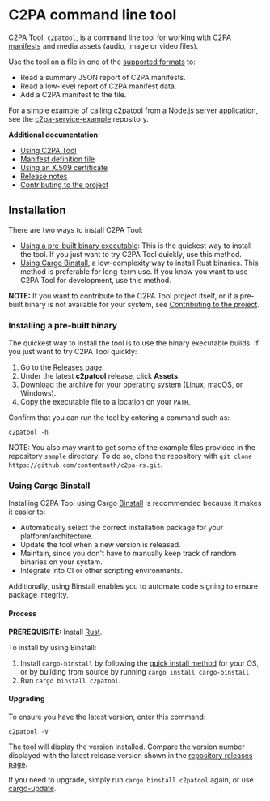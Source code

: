 # C2PA command line tool

C2PA Tool, `c2patool`, is a command line tool for working with C2PA [manifests](https://c2pa.org/specifications/specifications/1.4/specs/C2PA_Specification.html#_manifests) and media assets (audio, image or video files).

Use the tool on a file in one of the [supported formats](https://github.com/contentauth/c2pa-rs/blob/main/docs/supported-formats.md) to:

- Read a summary JSON report of C2PA manifests.
- Read a low-level report of C2PA manifest data.
- Add a C2PA manifest to the file.

For a simple example of calling c2patool from a Node.js server application, see the [c2pa-service-example](https://github.com/contentauth/c2patool-service-example) repository.

<div style={{display: 'none'}}>

**Additional documentation**:

- [Using C2PA Tool](./docs/usage.md)
- [Manifest definition file](./docs/manifest.md)
- [Using an X.509 certificate](./docs/x_509.md)
- [Release notes](./docs/release-notes.md)
- [Contributing to the project](./docs/project-contributions.md)

</div>

## Installation

There are two ways to install C2PA Tool:
- [Using a pre-built binary executable](#installing-a-pre-built-binary): This is the quickest way to install the tool.  If you just want to try C2PA Tool quickly, use this method.
- [Using Cargo Binstall](#using-cargo-binstall), a low-complexity way to install Rust binaries.  This method is preferable for long-term use. If you know you want to use C2PA Tool for development, use this method.

**NOTE:** If you want to contribute to the C2PA Tool project itself, or if a pre-built binary is not available for your system, see [Contributing to the project](./docs/project-contributions.md).

### Installing a pre-built binary

The quickest way to install the tool is to use the binary executable builds.  If you just want to try C2PA Tool quickly:

1. Go to the [Releases page](https://github.com/contentauth/c2pa-rs/releases). 
1. Under the latest **c2patool** release, click **Assets**.
1. Download the archive for your operating system (Linux, macOS, or Windows).
1. Copy the executable file to a location on your `PATH`.

Confirm that you can run the tool by entering a command such as:
```
c2patool -h
```

NOTE: You also may want to get some of the example files provided in the repository `sample` directory.   To do so, clone the repository with `git clone https://github.com/contentauth/c2pa-rs.git`.

### Using Cargo Binstall

Installing C2PA Tool using Cargo [Binstall](https://github.com/cargo-bins/cargo-binstall?tab=readme-ov-file) is recommended because it makes it easier to:
- Automatically select the correct installation package for your platform/architecture.
- Update the tool when a new version is released.
- Maintain, since you don't have to manually keep track of random binaries on your system.
- Integrate into CI or other scripting environments.

Additionally, using Binstall enables you to automate code signing to ensure package integrity.

#### Process

**PREREQUISITE:** Install [Rust](https://www.rust-lang.org/tools/install).

To install by using Binstall:

1. Install `cargo-binstall` by following the [quick install method](https://github.com/cargo-bins/cargo-binstall?tab=readme-ov-file#quickly) for your OS, or by building from source by running `cargo install cargo-binstall`
2. Run `cargo binstall c2patool`.

#### Upgrading

To ensure you have the latest version, enter this command:

```
c2patool -V
```

The tool will display the version installed. Compare the version number displayed with the latest release version shown in the [repository releases page](https://github.com/contentauth/c2pa-rs/releases). 

If you need to upgrade, simply run `cargo binstall c2patool` again, or use [cargo-update](https://github.com/nabijaczleweli/cargo-update).
